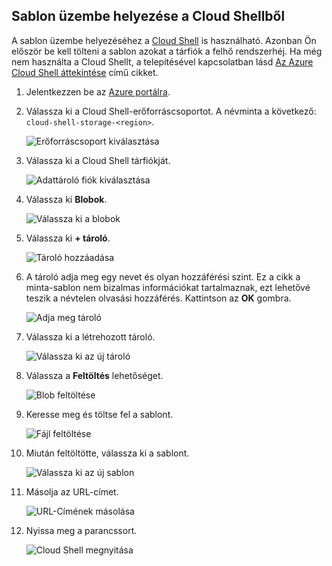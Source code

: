 ## <a name="deploy-template-from-cloud-shell"></a>Sablon üzembe helyezése a Cloud Shellből

A sablon üzembe helyezéséhez a [Cloud Shell](../articles/cloud-shell/overview.md) is használható. Azonban Ön először be kell tölteni a sablon azokat a tárfiók a felhő rendszerhéj. Ha még nem használta a Cloud Shellt, a telepítésével kapcsolatban lásd [Az Azure Cloud Shell áttekintése](../articles/cloud-shell/overview.md) című cikket.

1. Jelentkezzen be az [Azure portálra](https://portal.azure.com).

1. Válassza ki a Cloud Shell-erőforráscsoportot. A névminta a következő: `cloud-shell-storage-<region>`.

   ![Erőforráscsoport kiválasztása](./media/resource-manager-cloud-shell-deploy/select-cs-resource-group.png)

1. Válassza ki a Cloud Shell tárfiókját.

   ![Adattároló fiók kiválasztása](./media/resource-manager-cloud-shell-deploy/select-storage.png)

1. Válassza ki **Blobok**.

   ![Válassza ki a blobok](./media/resource-manager-cloud-shell-deploy/select-blobs.png)

1. Válassza ki **+ tároló**.

   ![Tároló hozzáadása](./media/resource-manager-cloud-shell-deploy/add-container.png)

1. A tároló adja meg egy nevet és olyan hozzáférési szint. Ez a cikk a minta-sablon nem bizalmas információkat tartalmaznak, ezt lehetővé teszik a névtelen olvasási hozzáférés. Kattintson az **OK** gombra.

   ![Adja meg tároló](./media/resource-manager-cloud-shell-deploy/provide-container-values.png)

1. Válassza ki a létrehozott tároló.

   ![Válassza ki az új tároló](./media/resource-manager-cloud-shell-deploy/select-container.png)

1. Válassza a **Feltöltés** lehetőséget.

   ![Blob feltöltése](./media/resource-manager-cloud-shell-deploy/upload-blob.png)

1. Keresse meg és töltse fel a sablont.

   ![Fájl feltöltése](./media/resource-manager-cloud-shell-deploy/find-and-upload-template.png)

1. Miután feltöltötte, válassza ki a sablont.

   ![Válassza ki az új sablon](./media/resource-manager-cloud-shell-deploy/select-new-template.png)

1. Másolja az URL-címet.

   ![URL-Címének másolása](./media/resource-manager-cloud-shell-deploy/copy-url.png)

1. Nyissa meg a parancssort.

   ![Cloud Shell megnyitása](./media/resource-manager-cloud-shell-deploy/start-cloud-shell.png)
